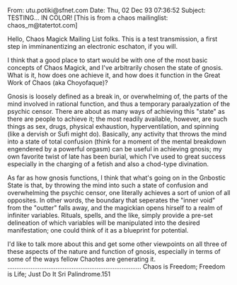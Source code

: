 <body><p>From: utu.potiki@sfnet.com
Date: Thu, 02 Dec 93 07:36:52 
Subject: TESTING... IN COLOR!
[This is from a chaos mailinglist: chaos_m@tatertot.com]


Hello, Chaos Magick Mailing List folks.  This is a test transmission, a first
step in imminanentizing an electronic eschaton, if you will.
 
I think that a good place to start would be with one of the most basic concepts
of Chaos Magick, and I've arbitrarily chosen the state of gnosis.  What is it,
how does one achieve it, and how does it function in the Great Work of Chaos
(aka Choyofaque)?
 
Gnosis is loosely defined as a break in, or overwhelming of, the parts of the
mind involved in rational function, and thus a temporary paraalyzation of the
psychic censor.  There are about as many ways of achieving this "state" as
there are people to achieve it; the most readily available, however, are such
things as sex, drugs, physical exhaustion, hyperventilation, and spinning (like
a dervish or Sufi might do).  Basically, any activity that throws the mind into
a state of total confusion (think for a moment of the mental breakdown
engendered by a powerful orgasm) can be useful in achieving gnosis; my own
favorite twist of late has been burial, which I've used to great success
especially in the charging of a fetish and also a chod-type divination.
 
As far as how gnosis functions, I think that what's going on in the Gnbostic
State is that, by throwing the mind into such a state of confusion and
overwhelming the psychic censor, one literally achieves a sort of union of all
opposites.  In other words, the boundary that seperates the "inner void" from
the "outter" falls away, and the magickian opens hirself to a realm of
infiniter variables.  Rituals, spells, and the like, simply provide a pre-set
delineation of which variables will be manipulated into the desired
manifestation; one could think of it as a blueprint for potential.
  
I'd like to talk more about this and get some other viewpoints on all three of
these aspects of the nature and function of gnosis, especially in terms of some
of the ways fellow Chaotes are generating it.
...........................................................................
Chaos is Freedom; Freedom is Life; Just Do It
                        Sri Palindrome.151</p></body>